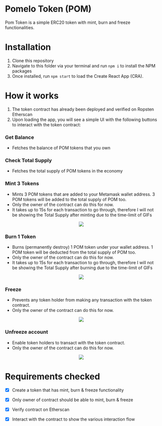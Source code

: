 # Pomelo Token (POM)

Pom Token is a simple ERC20 token with mint, burn and freeze functionalities.

# Installation

1. Clone this repository
2. Navigate to this folder via your terminal and run ```npm i``` to install the NPM packages
3. Once installed, run `npm start` to load the Create React App (CRA).

#  How it works

1. The token contract has already been deployed and verified on Ropsten Etherscan
2. Upon loading the app, you will see a simple UI with the following buttons to interact with the token contract:

### Get Balance
- Fetches the balance of POM tokens that you own

### Check Total Supply
- Fetches the total supply of POM tokens in the economy

### Mint 3 Tokens
- Mints 3 POM tokens that are added to your Metamask wallet address. 3 POM tokens will be added to the total supply of POM too.
- Only the owner of the contract can do this for now.
-  It takes up to 15s for each transaction to go through, therefore I will not be showing the Total Supply after minting due to the time-limit of GIFs

<div align="center">
  <img src="https://user-images.githubusercontent.com/90031266/168688327-c2692c89-0216-4ad8-be9a-8c718dde0f03.gif" />
</div>

### Burn 1 Token
- Burns (permanently destroy) 1 POM token under your wallet address. 1 POM token will be deducted from the total supply of POM too.
- Only the owner of the contract can do this for now.
-  It takes up to 15s for each transaction to go through, therefore I will not be showing the Total Supply after burning due to the time-limit of GIFs

<div align="center">
  <img src="https://user-images.githubusercontent.com/90031266/168697396-1a8b6c67-2893-4e8a-8bf9-aa350237e3a1.gif" />
</div>

### Freeze
- Prevents any token holder from making any transaction with the token contract.
- Only the owner of the contract can do this for now.

<div align="center">
  <img src="https://user-images.githubusercontent.com/90031266/168697405-4f79a1eb-a348-437f-9ed1-30d0196abdf5.gif" />
</div>

### Unfreeze account
- Enable token holders to transact with the token contract.
- Only the owner of the contract can do this for now.

<div align="center">
  <img src="https://user-images.githubusercontent.com/90031266/168697510-2d890157-937f-4cc6-af4e-af58321c1a22.gif" />
</div>

# Requirements checked
- [x] Create a token that has mint, burn & freeze functionality
- [x] Only owner of contract should be able to mint, burn & freeze
- [x] Verify contract on Etherscan
- [x] Interact with the contract to show the various interaction flow



